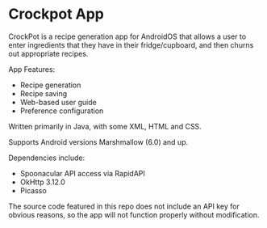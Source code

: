 # Crockpot App

CrockPot is a recipe generation app for AndroidOS that allows a user to enter ingredients that they have in their fridge/cupboard, and then churns out appropriate recipes.

App Features:
  - Recipe generation
  - Recipe saving
  - Web-based user guide
  - Preference configuration

Written primarily in Java, with some XML, HTML and CSS.

Supports Android versions Marshmallow (6.0) and up.

Dependencies include:
  - Spoonacular API access via RapidAPI
  - OkHttp 3.12.0
  - Picasso

The source code featured in this repo does not include an API key for obvious reasons, so the app will not function properly without modification.
